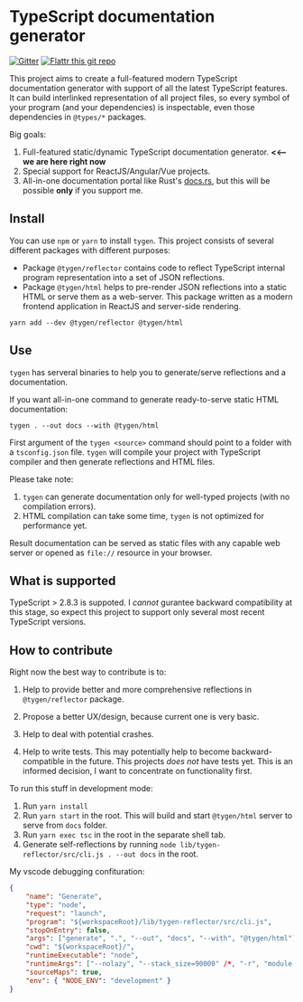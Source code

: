# TypeScript documentation generator

[![Gitter](https://badges.gitter.im/s-panferov/tygen.svg)](https://gitter.im/s-panferov/tygen?utm_source=badge&utm_medium=badge&utm_campaign=pr-badge) [![Flattr this git repo](http://api.flattr.com/button/flattr-badge-large.png)](https://flattr.com/submit/auto?user_id=s.panferov&url=https://github.com/s-panferov/tygen&title=TyGen&language=TypeScript&tags=github&category=software)

This project aims to create a full-featured modern TypeScript documentation generator with support of all the latest TypeScript features. It can build interlinked representation of all project files, so every symbol of your program (and your dependencies) is inspectable, even those dependencies in `@types/*` packages.

Big goals:

1.  Full-featured static/dynamic TypeScript documentation generator. **<<-- we are here right now**
2.  Special support for ReactJS/Angular/Vue projects.
3.  All-in-one documentation portal like Rust's [docs.rs](docs.rs), but this will be possible **only** if you support me.

## Install

You can use `npm` or `yarn` to install `tygen`. This project consists of several different packages with different purposes:

*   Package `@tygen/reflector` contains code to reflect TypeScript internal program representation into a set of JSON reflections.
*   Package `@tygen/html` helps to pre-render JSON reflections into a static HTML or serve them as a web-server. This package written as a modern frontend application in ReactJS and server-side rendering.

```
yarn add --dev @tygen/reflector @tygen/html
```

## Use

`tygen` has serveral binaries to help you to generate/serve reflections and a documentation.

If you want all-in-one command to generate ready-to-serve static HTML documentation:

```
tygen . --out docs --with @tygen/html
```

First argument of the `tygen <source>` command should point to a folder with a `tsconfig.json` file. `tygen` will compile your project with TypeScript compiler and then generate reflections and HTML files.

Please take note:

1.  `tygen` can generate documentation only for well-typed projects (with no compilation errors).
2.  HTML compilation can take some time, `tygen` is not optimized for performance yet.

Result documentation can be served as static files with any capable web server or opened as `file://` resource in your browser.

## What is supported

TypeScript > 2.8.3 is suppoted. I _cannot_ gurantee backward compatibility at this stage, so expect this project to support only several most recent TypeScript versions.

## How to contribute

Right now the best way to contribute is to:

1.  Help to provide better and more comprehensive reflections in `@tygen/reflector` package.

2.  Propose a better UX/design, because current one is very basic.

3.  Help to deal with potential crashes.

4.  Help to write tests. This may potentially help to become backward-compatible in the future. This projects _does not_ have tests yet. This is an informed decision, I want to concentrate on functionality first.

To run this stuff in development mode:

1.  Run `yarn install`
1.  Run `yarn start` in the root. This will build and start `@tygen/html` server to serve from `docs` folder.
1.  Run `yarn exec tsc` in the root in the separate shell tab.
1.  Generate self-reflections by running `node lib/tygen-reflector/src/cli.js . --out docs` in the root.

My vscode debugging confituration:

```json
{
	"name": "Generate",
	"type": "node",
	"request": "launch",
	"program": "${workspaceRoot}/lib/tygen-reflector/src/cli.js",
	"stopOnEntry": false,
	"args": ["generate", ".", "--out", "docs", "--with", "@tygen/html"],
	"cwd": "${workspaceRoot}/",
	"runtimeExecutable": "node",
	"runtimeArgs": ["--nolazy", "--stack_size=90000" /*, "-r", "module-alias/register" */],
	"sourceMaps": true,
	"env": { "NODE_ENV": "development" }
}
```
